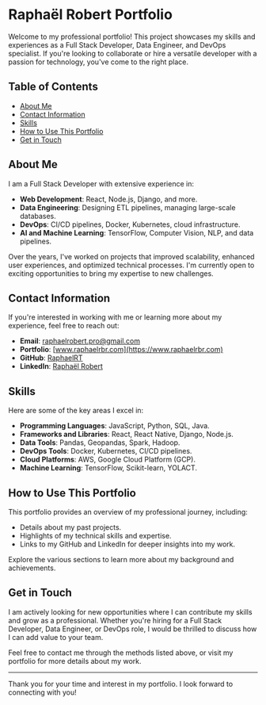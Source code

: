 # Raphaël Robert Portfolio

Welcome to my professional portfolio! This project showcases my skills and experiences as a Full Stack Developer, Data Engineer, and DevOps specialist. If you're looking to collaborate or hire a versatile developer with a passion for technology, you've come to the right place.

## Table of Contents

- [About Me](#about-me)
- [Contact Information](#contact-information)
- [Skills](#skills)
- [How to Use This Portfolio](#how-to-use-this-portfolio)
- [Get in Touch](#get-in-touch)

## About Me

I am a Full Stack Developer with extensive experience in:

- **Web Development**: React, Node.js, Django, and more.
- **Data Engineering**: Designing ETL pipelines, managing large-scale databases.
- **DevOps**: CI/CD pipelines, Docker, Kubernetes, cloud infrastructure.
- **AI and Machine Learning**: TensorFlow, Computer Vision, NLP, and data pipelines.

Over the years, I've worked on projects that improved scalability, enhanced user experiences, and optimized technical processes. I'm currently open to exciting opportunities to bring my expertise to new challenges.

## Contact Information

If you're interested in working with me or learning more about my experience, feel free to reach out:

- **Email**: [raphaelrobert.pro@gmail.com](mailto:raphaelrobert.pro@gmail.com)
- **Portfolio**: [www.raphaelrbr.com](https://www.raphaelrbr.com)
- **GitHub**: [RaphaelRT](https://github.com/RaphaelRT)
- **LinkedIn**: [Raphaël Robert](https://www.linkedin.com/in/raphael-robert)

## Skills

Here are some of the key areas I excel in:

- **Programming Languages**: JavaScript, Python, SQL, Java.
- **Frameworks and Libraries**: React, React Native, Django, Node.js.
- **Data Tools**: Pandas, Geopandas, Spark, Hadoop.
- **DevOps Tools**: Docker, Kubernetes, CI/CD pipelines.
- **Cloud Platforms**: AWS, Google Cloud Platform (GCP).
- **Machine Learning**: TensorFlow, Scikit-learn, YOLACT.

## How to Use This Portfolio

This portfolio provides an overview of my professional journey, including:

- Details about my past projects.
- Highlights of my technical skills and expertise.
- Links to my GitHub and LinkedIn for deeper insights into my work.

Explore the various sections to learn more about my background and achievements.

## Get in Touch

I am actively looking for new opportunities where I can contribute my skills and grow as a professional. Whether you're hiring for a Full Stack Developer, Data Engineer, or DevOps role, I would be thrilled to discuss how I can add value to your team.

Feel free to contact me through the methods listed above, or visit my portfolio for more details about my work.

---

Thank you for your time and interest in my portfolio. I look forward to connecting with you!

